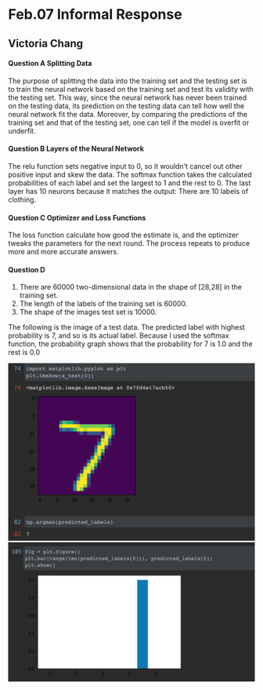 # Feb.07 Informal Response 
## Victoria Chang

#### Question A Splitting Data
The purpose of splitting the data into the training set and the testing set is to train the neural network based on the training set and test its validity with the testing set. This way, since the neural network has never been trained on the 
testing data, its prediction on the testing data can tell how well the neural network fit the data. Moreover, by comparing the predictions of the training set and that of the
testing set, one can tell if the model is overfit or underfit. 

#### Question B Layers of the Neural Network
The relu function sets negative input to 0, so it wouldn't cancel out other positive input and skew the data. The softmax function takes the calculated probabilities 
of each label and set the largest to 1 and the rest to 0. The last layer has 10 neurons because it matches the output: There are 10 labels of clothing.

#### Question C Optimizer and Loss Functions
The loss function calculate how good the estimate is, and the optimizer tweaks the parameters for the next round. The process repeats to produce more and more accurate answers. 

#### Question D 
1. There are 60000 two-dimensional data in the shape of [28,28] in the training set.
2. The length of the labels of the training set is 60000.
3. The shape of the images test set is 10000.

The following is the image of a test data. The predicted label with highest probability is 7, and so is its actual label. Because I used the softmax function, the probability graph shows that the probability for 7 is 1.0 and the rest is 0.0

![why](informal_response07_pic1.png)
![caption](informal_response07_pic2.png)
